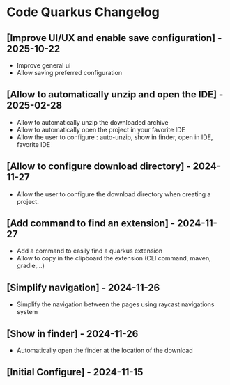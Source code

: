 # Code Quarkus Changelog

## [Improve UI/UX and enable save configuration] - 2025-10-22
- Improve general ui 
- Allow saving preferred configuration

## [Allow to automatically unzip and open the IDE] - 2025-02-28
- Allow to automatically unzip the downloaded archive
- Allow to automatically open the project in your favorite IDE
- Allow the user to configure : auto-unzip, show in finder, open in IDE, favorite IDE


## [Allow to configure download directory] - 2024-11-27
- Allow the user to configure the download directory when creating a project.

## [Add command to find an extension] - 2024-11-27

- Add a command to easily find a quarkus extension
- Allow to copy in the clipboard the extension (CLI command, maven, gradle,...)

## [Simplify navigation] - 2024-11-26

- Simplify the navigation between the pages using raycast navigations system

## [Show in finder] - 2024-11-26

- Automatically open the finder at the location of the download

## [Initial Configure] - 2024-11-15

